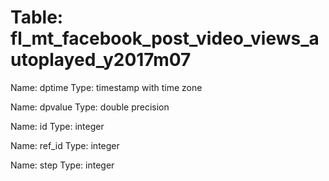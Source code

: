 Table: fl_mt_facebook_post_video_views_autoplayed_y2017m07
==========================================================

Name: dptime
Type: timestamp with time zone

Name: dpvalue
Type: double precision

Name: id
Type: integer

Name: ref_id
Type: integer

Name: step
Type: integer


